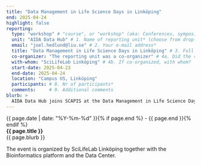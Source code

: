 ```yaml
---
title: "Data Management in Life Science Days in Linköping"
end: 2025-04-24
highlight: false
reporting:
  type: "workshop" # "course", or "workshop" (aka: Conferences, symposia, seminars and workshops)
  unit: "AIDA Data Hub" # 1. Name of reporting unit* (choose from drop-down menu)
  email: "joel.hedlund@liu.se" # 2. Your e-mail address* 	
  title: "Data Management in Life Science Days in Linköping" # 3. Full name of the course/activity*
  co-organizer: "The reporting unit was a co-organizer" # 4a. Did the reporting unit organize or co-organize the course?* : "The reporting unit was a co-organizer", or "The reporting unit was the main organizer". 	
  with-whom: "SciLifeLab Linköping" # 4b. If co-organized, with whom?
  start-date: 2025-04-23
  end-date: 2025-04-24
  location: "Campus US, Linköping"
  participants: # 8. Nr of participants*
  comments:     # 9. Additional comments
blurb: >
  AIDA Data Hub joins SCAPIS at the Data Management in Life Science Days in Linköping, to present how we help share sensitive medical imaging data for research. Register [here](https://www.lyyti.fi/reg/DataManagementLinkoping) to participate!
---
```

<span class="small">{{ page.date | date: "%Y-%m-%d" }}{% if page.end %} - {{ page.end }}{% endif %}</span>  
<strong>{{ page.title }}</strong>  
{{ page.blurb }}

The event is organized by SciLifeLab Linköping together with the Bioinformatics platform and the Data Center.
